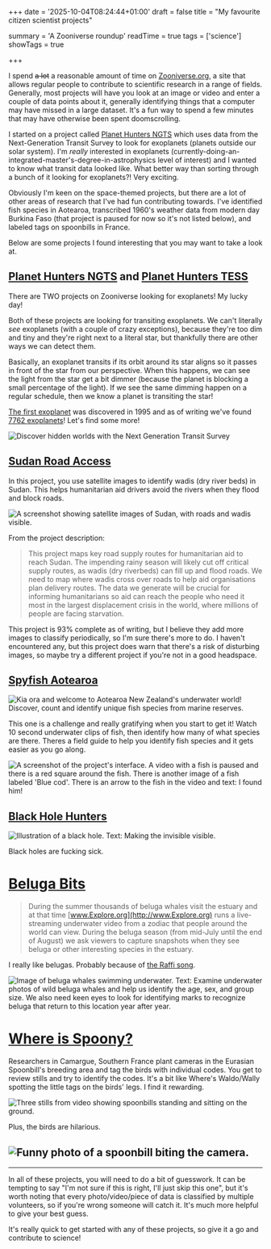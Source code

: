 +++
date = '2025-10-04T08:24:44+01:00'
draft = false
title = "My favourite citizen scientist projects"

summary = 'A Zooniverse roundup'
readTime = true
tags = ['science']
showTags = true


+++

I spend ~~a lot~~ a reasonable amount of time on [Zooniverse.org](https://www.zooniverse.org/), a site that allows regular people to contribute to scientific research in a range of fields. Generally, most projects will have you look at an image or video and enter a couple of data points about it, generally identifying things that a computer may have missed in a large dataset. It's a fun way to spend a few minutes that may have otherwise been spent doomscrolling.

I started on a project called [Planet Hunters NGTS](https://www.zooniverse.org/projects/mschwamb/planet-hunters-ngts) which uses data from the Next-Generation Transit Survey to look for exoplanets (planets outside our solar system). I'm _really_ interested in exoplanets (currently-doing-an-integrated-master's-degree-in-astrophysics level of interest) and I wanted to know what transit data looked like. What better way than sorting through a bunch of it looking for exoplanets?! Very exciting.

Obviously I'm keen on the space-themed projects, but there are a lot of other areas of research that I've had fun contributing towards. I've identified fish species in Aotearoa, transcribed 1960's weather data from modern day Burkina Faso (that project is paused for now so it's not listed below), and labeled tags on spoonbills in France.

Below are some projects I found interesting that you may want to take a look at.

## [Planet Hunters NGTS](https://www.zooniverse.org/projects/mschwamb/planet-hunters-ngts) and [Planet Hunters TESS](https://www.zooniverse.org/projects/nora-dot-eisner/planet-hunters-tess)

There are TWO projects on Zooniverse looking for exoplanets! My lucky day!

Both of these projects are looking for transiting exoplanets. We can't literally _see_ exoplanets (with a couple of crazy exceptions), because they're too dim and tiny and they're right next to a literal star, but thankfully there are other ways we can detect them.

Basically, an exoplanet transits if its orbit around its star aligns so it passes in front of the star from our perspective. When this happens, we can see the light from the star get a bit dimmer (because the planet is blocking a small percentage of the light). If we see the same dimming happen on a regular schedule, then we know a planet is transiting the star!

[The first exoplanet](https://en.wikipedia.org/wiki/51_Pegasi_b) was discovered in 1995 and as of writing we've found [7762 exoplanets](https://exoplanet.eu/home/)! Let's find some more!

![Discover hidden worlds with the Next Generation Transit Survey](NGTS.png)

## [Sudan Road Access](https://www.zooniverse.org/projects/alicemead/sudan-road-access-logistics-cluster)

In this project, you use satellite images to identify wadis (dry river beds) in Sudan. This helps humanitarian aid drivers avoid the rivers when they flood and block roads.

![A screenshot showing satellite images of Sudan, with roads and wadis visible.](SudanRoadAccess.png)

From the project description:

> This project maps key road supply routes for humanitarian aid to reach Sudan. The impending rainy season will likely cut off critical supply routes, as wadis (dry riverbeds) can fill up and flood roads.
> We need to map where wadis cross over roads to help aid organisations plan delivery routes. The data we generate will be crucial for informing humanitarians so aid can reach the people who need it most in the largest displacement crisis in the world, where millions of people are facing starvation.

This project is 93% complete as of writing, but I believe they add more images to classify periodically, so I'm sure there's more to do. I haven't encountered any, but this project does warn that there's a risk of disturbing images, so maybe try a different project if you're not in a good headspace.

## [Spyfish Aotearoa](https://www.zooniverse.org/projects/victorav/spyfish-aotearoa)

![Kia ora and welcome to Aotearoa New Zealand's underwater world! Discover, count and identify unique fish species from marine reserves.](SpyfishAotearoa.png)

This one is a challenge and really gratifying when you start to get it! Watch 10 second underwater clips of fish, then identify how many of what species are there. Theres a field guide to help you identify fish species and it gets easier as you go along.

![A screenshot of the project's interface. A video with a fish is paused and there is a red square around the fish. There is another image of a fish labeled 'Blue cod'. There is an arrow to the fish in the video and text: I found him!](SpyfishAotearoa2.png)

## [Black Hole Hunters](https://www.zooniverse.org/projects/cobalt-lensing/black-hole-hunters)

![Illustration of a black hole. Text: Making the invisible visible.](BlackHoleHunters.png)

Black holes are fucking sick.

# [Beluga Bits](https://www.zooniverse.org/projects/stephenresearch/beluga-bits)

> During the summer thousands of beluga whales visit the estuary and at that time [www.Explore.org](http://www.Explore.org) runs a live-streaming underwater video from a zodiac that people around the world can view. During the beluga season (from mid-July until the end of August) we ask viewers to capture snapshots when they see beluga or other interesting species in the estuary.

I really like belugas. Probably because of [the Raffi song](https://www.youtube.com/watch?v=mIBY-LQYkVA).

![Image of beluga whales swimming underwater. Text: Examine underwater photos of wild beluga whales and help us identify the age, sex, and group size. We also need keen eyes to look for identifying marks to recognize beluga that return to this location year after year.](BelugaBits.png)

# [Where is Spoony?](https://www.zooniverse.org/projects/hugo-ferreira/where-is-spoony)

Researchers in Camargue, Southern France plant cameras in the Eurasian Spoonbill's breeding area and tag the birds with individual codes. You get to review stills and try to identify the codes. It's a bit like Where's Waldo/Wally spotting the little tags on the birds' legs. I find it rewarding.

![Three stills from video showing spoonbills standing and sitting on the ground.](Spoonbills.png)

Plus, the birds are hilarious.

## ![Funny photo of a spoonbill biting the camera.](Spoony.png)

---

In all of these projects, you will need to do a bit of guesswork. It can be tempting to say "I'm not sure if this is right, I'll just skip this one", but it's worth noting that every photo/video/piece of data is classified by multiple volunteers, so if you're wrong someone will catch it. It's much more helpful to give your best guess.

It's really quick to get started with any of these projects, so give it a go and contribute to science!

